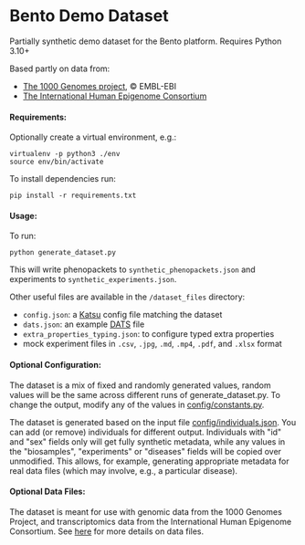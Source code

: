 # Bento Demo Dataset

Partially synthetic demo dataset for the Bento platform. Requires Python 3.10+

Based partly on data from:

- [The 1000 Genomes project](https://www.internationalgenome.org/), &copy; EMBL-EBI
- [The International Human Epigenome Consortium](https://ihec-epigenomes.org/)

#### Requirements:

Optionally create a virtual environment, e.g.:

```
virtualenv -p python3 ./env
source env/bin/activate
```

To install dependencies run:

```
pip install -r requirements.txt
```
<!-- The generation of VCF files is optional and conditional to having the `bcftools` executable in the PATH. **This does not work on Windows systems**.
Please refer to the [Samtools web page](http://www.htslib.org/download/) for installation instructions. Note that on MacOS, bcftools can also be installed
using the `brew` package manager. -->


#### Usage:

To run:

```
python generate_dataset.py
```

This will write phenopackets to `synthetic_phenopackets.json` and experiments to `synthetic_experiments.json`.

Other useful files are available in the `/dataset_files` directory:
- `config.json`: a [Katsu](https://github.com/bento-platform/katsu) config file matching the dataset
- `dats.json`: an example [DATS](https://github.com/datatagsuite) file
- `extra_properties_typing.json`: to configure typed extra properties
- mock experiment files in `.csv`, `.jpg`, `.md`, `.mp4`, `.pdf`, and `.xlsx` format



#### Optional Configuration:

The dataset is a mix of fixed and randomly generated values, random values will be the same across different runs of generate_dataset.py. To change the output, modify any of the values in [config/constants.py](config/constants.py).

The dataset is generated based on the input file [config/individuals.json](config/individuals.json). You can add (or remove) individuals for different output. Individuals with "id" and "sex" fields only will get fully synthetic metadata, while any values in the "biosamples", "experiments" or "diseases" fields will be copied over unmodified. This allows, for example, generating appropriate metadata for real data files (which may involve, e.g., a particular disease).


#### Optional Data Files:

The dataset is meant for use with genomic data from the 1000 Genomes Project, and transcriptomics data from the International Human Epigenome Consortium. See [here](./dataset_files/README.md) for more details on data files. 
